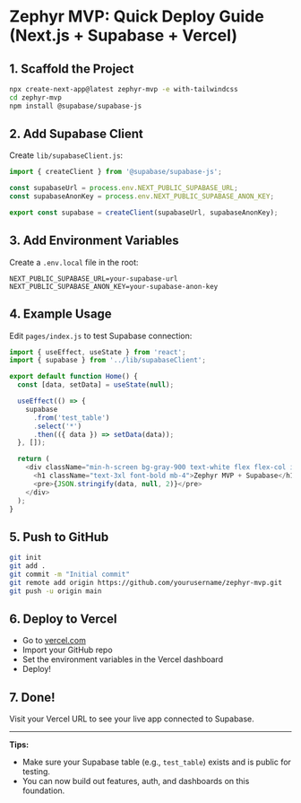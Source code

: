 # Zephyr MVP: Quick Deploy Guide (Next.js + Supabase + Vercel)

## 1. Scaffold the Project

```bash
npx create-next-app@latest zephyr-mvp -e with-tailwindcss
cd zephyr-mvp
npm install @supabase/supabase-js
```

## 2. Add Supabase Client

Create `lib/supabaseClient.js`:

```js
import { createClient } from '@supabase/supabase-js';

const supabaseUrl = process.env.NEXT_PUBLIC_SUPABASE_URL;
const supabaseAnonKey = process.env.NEXT_PUBLIC_SUPABASE_ANON_KEY;

export const supabase = createClient(supabaseUrl, supabaseAnonKey);
```

## 3. Add Environment Variables

Create a `.env.local` file in the root:

```
NEXT_PUBLIC_SUPABASE_URL=your-supabase-url
NEXT_PUBLIC_SUPABASE_ANON_KEY=your-supabase-anon-key
```

## 4. Example Usage

Edit `pages/index.js` to test Supabase connection:

```js
import { useEffect, useState } from 'react';
import { supabase } from '../lib/supabaseClient';

export default function Home() {
  const [data, setData] = useState(null);

  useEffect(() => {
    supabase
      .from('test_table')
      .select('*')
      .then(({ data }) => setData(data));
  }, []);

  return (
    <div className="min-h-screen bg-gray-900 text-white flex flex-col items-center justify-center">
      <h1 className="text-3xl font-bold mb-4">Zephyr MVP + Supabase</h1>
      <pre>{JSON.stringify(data, null, 2)}</pre>
    </div>
  );
}
```

## 5. Push to GitHub

```bash
git init
git add .
git commit -m "Initial commit"
git remote add origin https://github.com/yourusername/zephyr-mvp.git
git push -u origin main
```

## 6. Deploy to Vercel

- Go to [vercel.com](https://vercel.com/)
- Import your GitHub repo
- Set the environment variables in the Vercel dashboard
- Deploy!

## 7. Done!

Visit your Vercel URL to see your live app connected to Supabase.

---

**Tips:**
- Make sure your Supabase table (e.g., `test_table`) exists and is public for testing.
- You can now build out features, auth, and dashboards on this foundation.
